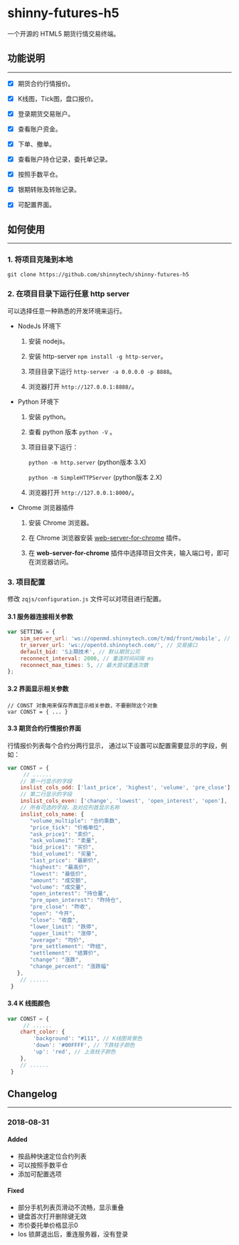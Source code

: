 # shinny-futures-h5

一个开源的 HTML5 期货行情交易终端。

## 功能说明
-----------------------

* [x] 期货合约行情报价。
* [x] K线图，Tick图，盘口报价。
* [x] 登录期货交易账户。
* [x] 查看账户资金。
* [x] 下单、撤单。
* [x] 查看账户持仓记录，委托单记录。
* [x] 按照手数平仓。
* [x] 银期转账及转账记录。
* [x] 可配置界面。


## 如何使用
-----------------------

### 1. 将项目克隆到本地

    git clone https://github.com/shinnytech/shinny-futures-h5

### 2. 在项目目录下运行任意 http server

可以选择任意一种熟悉的开发环境来运行。

* NodeJs 环境下
    1. 安装 nodejs。
    
    2. 安装 http-server `npm install -g http-server`。
    
    3. 项目目录下运行 `http-server -a 0.0.0.0 -p 8888`。
    
    4. 浏览器打开 `http://127.0.0.1:8888/`。

* Python 环境下
    1. 安装 python。
    
    2. 查看 python 版本 `python -V` 。
    
    3. 项目目录下运行：
        
        `python -m http.server` (python版本 3.X)
        
        `python -m SimpleHTTPServer` (python版本 2.X)
  
    4. 浏览器打开 `http://127.0.0.1:8000/`。
    
* Chrome 浏览器插件
    1. 安装 Chrome 浏览器。
    
    2. 在 Chrome 浏览器安装 [web-server-for-chrome](https://chrome.google.com/webstore/detail/web-server-for-chrome/ofhbbkphhbklhfoeikjpcbhemlocgigb) 插件。
    
    3. 在 **web-server-for-chrome** 插件中选择项目文件夹，输入端口号，即可在浏览器访问。

### 3. 项目配置

修改 `zqjs/configuration.js` 文件可以对项目进行配置。


#### 3.1 服务器连接相关参数
```js
var SETTING = {
    sim_server_url: 'ws://openmd.shinnytech.com/t/md/front/mobile', // 行情接口
    tr_server_url: 'ws://opentd.shinnytech.com/', // 交易接口
    default_bid: 'S上期技术', // 默认期货公司
    reconnect_interval: 2000, // 重连时间间隔 ms
    reconnect_max_times: 5, // 最大尝试重连次数
};
```

#### 3.2 界面显示相关参数
```
// CONST 对象用来保存界面显示相关参数，不要删除这个对象
var CONST = { ... }
```

#### 3.3 期货合约行情报价界面

行情报价列表每个合约分两行显示， 通过以下设置可以配置需要显示的字段，例如：

```js
var CONST = {
     // ......
    // 第一行显示的字段
    inslist_cols_odd: ['last_price', 'highest', 'volume', 'pre_close'],
    // 第二行显示的字段
    inslist_cols_even: ['change', 'lowest', 'open_interest', 'open'],
    // 所有可选的字段，及对应列首显示名称
    inslist_cols_name: {
       "volume_multiple": "合约乘数",
       "price_tick": "价格单位",
       "ask_price1": "卖价",
       "ask_volume1": "卖量",
       "bid_price1": "买价",
       "bid_volume1": "买量",
       "last_price": "最新价",
       "highest": "最高价",
       "lowest": "最低价",
       "amount": "成交额",
       "volume": "成交量",
       "open_interest": "持仓量",
       "pre_open_interest": "昨持仓",
       "pre_close": "昨收",
       "open": "今开",
       "close": "收盘",
       "lower_limit": "跌停",
       "upper_limit": "涨停",
       "average": "均价",
       "pre_settlement": "昨结",
       "settlement": "结算价",
       "change": "涨跌",
       "change_percent": "涨跌幅"
   },
    // ......
 }
```

#### 3.4 K 线图颜色
```js
var CONST = {
     // ......
    chart_color: {
        'background': "#111", // K线图背景色
        'down': '#00FFFF', // 下跌柱子颜色
        'up': 'red', // 上涨柱子颜色
    },
    // ......
 }
```


## Changelog
-----------------------

### 2018-08-31

#### Added
* 按品种快速定位合约列表
* 可以按照手数平仓
* 添加可配置选项

#### Fixed
* 部分手机列表页滑动不流畅，显示重叠
* 键盘首次打开删除键无效
* 市价委托单价格显示0
* Ios 锁屏退出后，重连服务器，没有登录
